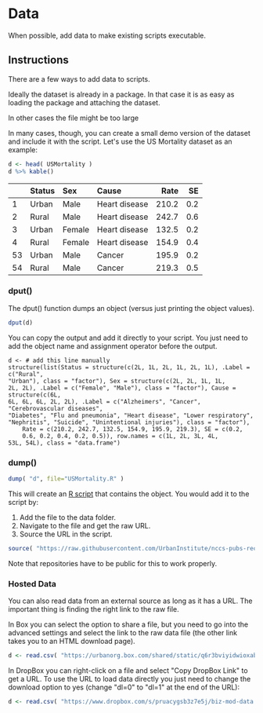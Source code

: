 # Data

When possible, add data to make existing scripts executable.  

## Instructions

There are a few ways to add data to scripts. 

Ideally the dataset is already in a package. In that case it is as easy as loading the package and attaching the dataset.

In other cases the file might be too large 

In many cases, though, you can create a small demo version of the dataset and include it with the script. Let's use the US Mortality dataset as an example: 

```r
d <- head( USMortality )
d %>% kable()
```

|   |Status |Sex    |Cause         |  Rate|  SE|
|:--|:------|:------|:-------------|-----:|---:|
|1  |Urban  |Male   |Heart disease | 210.2| 0.2|
|2  |Rural  |Male   |Heart disease | 242.7| 0.6|
|3  |Urban  |Female |Heart disease | 132.5| 0.2|
|4  |Rural  |Female |Heart disease | 154.9| 0.4|
|53 |Urban  |Male   |Cancer        | 195.9| 0.2|
|54 |Rural  |Male   |Cancer        | 219.3| 0.5|


### dput()

The dput() function dumps an object (versus just printing the object values). 

```r
dput(d)
```
You can copy the output and add it directly to your script. You just need to add the object name and assignment operator before the output. 

```
d <- # add this line manually
structure(list(Status = structure(c(2L, 1L, 2L, 1L, 2L, 1L), .Label = c("Rural", 
"Urban"), class = "factor"), Sex = structure(c(2L, 2L, 1L, 1L, 
2L, 2L), .Label = c("Female", "Male"), class = "factor"), Cause = structure(c(6L, 
6L, 6L, 6L, 2L, 2L), .Label = c("Alzheimers", "Cancer", "Cerebrovascular diseases", 
"Diabetes", "Flu and pneumonia", "Heart disease", "Lower respiratory", 
"Nephritis", "Suicide", "Unintentional injuries"), class = "factor"), 
    Rate = c(210.2, 242.7, 132.5, 154.9, 195.9, 219.3), SE = c(0.2, 
    0.6, 0.2, 0.4, 0.2, 0.5)), row.names = c(1L, 2L, 3L, 4L, 
53L, 54L), class = "data.frame")
```

### dump()

```r
dump( "d", file="USMortality.R" )
```

This will create an [R script](USMortality.R) that contains the object. You would add it to the script by: 

1. Add the file to the data folder. 
2. Navigate to the file and get the raw URL. 
3. Source the URL in the script. 

```r
source( "https://raw.githubusercontent.com/UrbanInstitute/nccs-pubs-recipes/main/data/USMortality.R" )
```

Note that repositories have to be public for this to work properly.


### Hosted Data

You can also read data from an external source as long as it has a URL. The important thing is finding the right link to the raw file. 

In Box you can select the option to share a file, but you need to go into the advanced settings and select the link to the raw data file (the other link takes you to an HTML download page). 

```r
d <- read.csv( "https://urbanorg.box.com/shared/static/q6r3bviyidwioxab5qygvfiqgldrnx0x.csv" )
```

In DropBox you can right-click on a file and select "Copy DropBox Link" to get a URL. To use the URL to load data directly you just need to change the download option to yes (change "dl=0" to "dl=1" at the end of the URL): 

```r
d <- read.csv( "https://www.dropbox.com/s/pruacygsb3z7e5j/biz-mod-data.csv?dl=1" )
```
